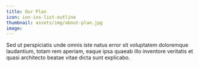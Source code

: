```yaml
---
title: Our Plan
icon: ion-ios-list-outline
thumbnail: assets/img/about-plan.jpg
image: 
---
```


Sed ut perspiciatis unde omnis iste natus error sit voluptatem doloremque laudantium, totam rem aperiam, eaque ipsa quaeab illo inventore veritatis et quasi architecto beatae vitae dicta sunt explicabo.